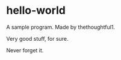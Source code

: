 # hello-world

A sample program. Made by thethoughtful1.

Very good stuff, for sure.

Never forget it.